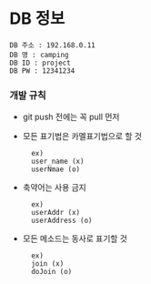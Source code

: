 # DB 정보
    DB 주소 : 192.168.0.11
    DB 명 : camping
    DB ID : project
    DB PW : 12341234


### 개발 규칙

- git push 전에는 꼭 pull 먼저

- 모든 표기법은 카멜표기법으로 할 것

        ex)
        user_name (x)
        userNmae (o)

- 축약어는 사용 금지

        ex)
        userAddr (x)
        userAddress (o)

- 모든 메소드는 동사로 표기할 것

        ex)
        join (x)
        doJoin (o)
